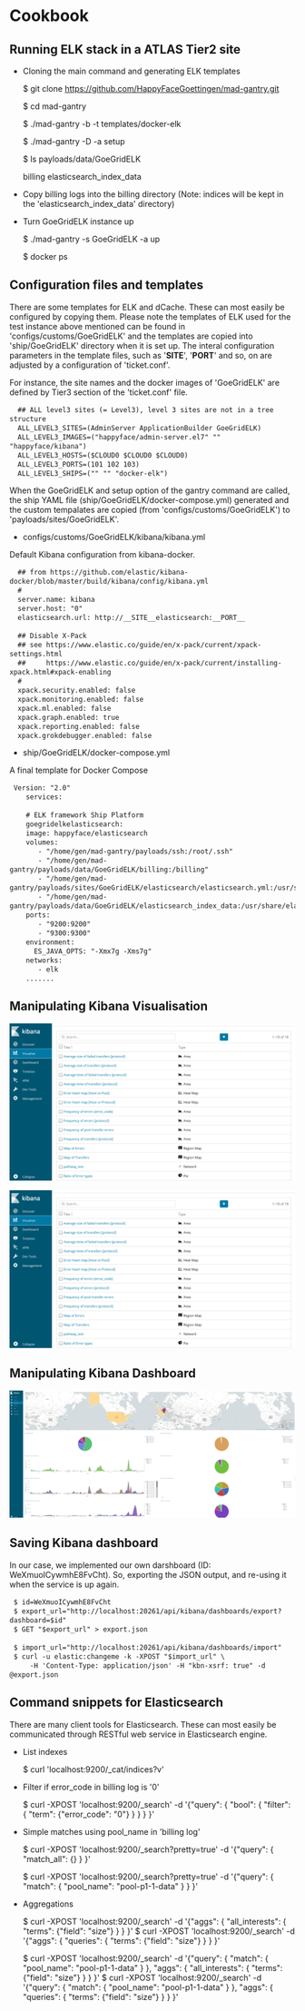 # Cookbook

## Running ELK stack in a ATLAS Tier2 site

* Cloning the main command and generating ELK templates

    $  git clone https://github.com/HappyFaceGoettingen/mad-gantry.git

    $  cd mad-gantry

    $  ./mad-gantry -b -t templates/docker-elk

    $  ./mad-gantry -D -a setup

    $ ls payloads/data/GoeGridELK

    billing  elasticsearch_index_data

* Copy billing logs into the billing directory (Note: indices will be kept in the 'elasticsearch_index_data' directory)

* Turn GoeGridELK instance up

    $  ./mad-gantry -s GoeGridELK -a up

    $ docker ps


## Configuration files and templates
There are some templates for ELK and dCache. These can most easily be configured by copying them. Please note the templates of ELK used for the test instance above mentioned can be found in 'configs/customs/GoeGridELK' and the templates are copied into 'ship/GoeGridELK' directory when it is set up. The interal configuration parameters in the template files, such as '__SITE__', '__PORT__' and so, on are adjusted by a configuration of 'ticket.conf'. 

For instance, the site names and the docker images of 'GoeGridELK' are defined by Tier3 section of the 'ticket.conf' file.

      ## ALL level3 sites (= Level3), level 3 sites are not in a tree structure
      ALL_LEVEL3_SITES=(AdminServer ApplicationBuilder GoeGridELK)
      ALL_LEVEL3_IMAGES=("happyface/admin-server.el7" "" "happyface/kibana")
      ALL_LEVEL3_HOSTS=($CLOUD0 $CLOUD0 $CLOUD0)
      ALL_LEVEL3_PORTS=(101 102 103)
      ALL_LEVEL3_SHIPS=("" "" "docker-elk")


When the GoeGridELK and setup option of the gantry command are called, the ship YAML file (ship/GoeGridELK/docker-compose.yml) generated and the custom tempalates are copied (from 'configs/customs/GoeGridELK') to 'payloads/sites/GoeGridELK'.

   * configs/customs/GoeGridELK/kibana/kibana.yml

Default Kibana configuration from kibana-docker.

      ## from https://github.com/elastic/kibana-docker/blob/master/build/kibana/config/kibana.yml
      #
      server.name: kibana
      server.host: "0"
      elasticsearch.url: http://__SITE__elasticsearch:__PORT__
      
      ## Disable X-Pack
      ## see https://www.elastic.co/guide/en/x-pack/current/xpack-settings.html
      ##     https://www.elastic.co/guide/en/x-pack/current/installing-xpack.html#xpack-enabling
      #
      xpack.security.enabled: false
      xpack.monitoring.enabled: false
      xpack.ml.enabled: false
      xpack.graph.enabled: true
      xpack.reporting.enabled: false
      xpack.grokdebugger.enabled: false


   * ship/GoeGridELK/docker-compose.yml

A final template for Docker Compose

     Version: "2.0"
        services:
        
        # ELK framework Ship Platform
        goegridelkelasticsearch:
        image: happyface/elasticsearch
        volumes:
           - "/home/gen/mad-gantry/payloads/ssh:/root/.ssh"
           - "/home/gen/mad-gantry/payloads/data/GoeGridELK/billing:/billing"
           - "/home/gen/mad-gantry/payloads/sites/GoeGridELK/elasticsearch/elasticsearch.yml:/usr/share/elasticsearch/config/elasticsearch.yml"
           - "/home/gen/mad-gantry/payloads/data/GoeGridELK/elasticsearch_index_data:/usr/share/elasticsearch/data"
        ports:
           - "9200:9200"
           - "9300:9300"
        environment:
          ES_JAVA_OPTS: "-Xmx7g -Xms7g"
        networks:
           - elk
        .......



## Manipulating Kibana Visualisation
![Figure 6-1. Kibana Visualisation Tab](images/kibana_vis1.png)

![Figure 6-2. Selecting a Kibana Visualisation Panel](images/kibana_vis1.png)

## Manipulating Kibana Dashboard
![Figure 6-3. Kibana Main Dashboard](images/kibana_error.png)


## Saving Kibana dashboard
In our case, we implemented our own darshboard (ID: WeXmuoICywmhE8FvCht). So, exporting the JSON output, and re-using it when the service is up again.

     $ id=WeXmuoICywmhE8FvCht
     $ export_url="http://localhost:20261/api/kibana/dashboards/export?dashboard=$id"
     $ GET "$export_url" > export.json

     $ import_url="http://localhost:20261/api/kibana/dashboards/import"
     $ curl -u elastic:changeme -k -XPOST "$import_url" \
         -H 'Content-Type: application/json' -H "kbn-xsrf: true" -d @export.json


## Command snippets for Elasticsearch
There are many client tools for Elasticsearch. These can most easily be communicated through RESTful web service in Elasticsearch engine.

* List indexes

     $ curl 'localhost:9200/_cat/indices?v'

* Filter if error_code in billing log is '0'

     $ curl -XPOST 'localhost:9200/_search' -d '{"query": { "bool": { "filter": { "term": {"error_code": "0"} } } } }'

* Simple matches using pool_name in 'billing log'

     $ curl -XPOST 'localhost:9200/_search?pretty=true' -d '{"query": { "match_all": {} } }'

     $ curl -XPOST 'localhost:9200/_search?pretty=true' -d '{"query": { "match": { "pool_name": "pool-p1-1-data" } } }'

* Aggregations

     $ curl -XPOST 'localhost:9200/_search' -d '{"aggs": { "all_interests": { "terms": {"field": "size"} } } }'
     $ curl -XPOST 'localhost:9200/_search' -d '{"aggs": { "queries": { "terms": {"field": "size"} } } }'
     
     $ curl -XPOST 'localhost:9200/_search' -d '{"query": { "match": { "pool_name": "pool-p1-1-data" } }, "aggs": { "all_interests": { "terms": {"field": "size"} } } }'
     $ curl -XPOST 'localhost:9200/_search' -d '{"query": { "match": { "pool_name": "pool-p1-1-data" } }, "aggs": { "queries": { "terms": {"field": "size"} } } }'

